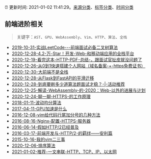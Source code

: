 :alarm_clock: 更新时间: 2021-01-02 11:41:29。[来源分类](../README.md)、[标签分类](../TAGS.md)、[时间分类](../TIMELINE.md)

## 前端进阶相关


> 关键字：`AST`、`GPU`、`WebAssembly`、`Vim`、`HTTP`、`算法`、`全栈`



- [2019-10-31-实战LeetCode---前端面试必备二叉树算法](https://www.ershicimi.com/p/f3413b58491ac20f4c17a09b8a0af5e1) 
- [2020-12-28-4.2-万-Star！开发-Web-和移动端应用的全栈平台](https://www.ershicimi.com/p/e99316a14d758ea85631a0182fa0676e) 
- [2020-12-19-看完这本-HTTP-PDF-总结-，跟面试官扯皮就没问题了](https://www.ershicimi.com/p/cbe31b8e6f315cb1b93c8998299acc05) 
- [2020-12-26-从0到1快速搭建个人网站（域名备案-+-https免费证书）](https://www.ershicimi.com/p/edeaaa10a02a1543d62a89559c60a3b4) 
- [2020-12-30-大前端不是全栈](https://www.ershicimi.com/p/24bcab9669a4618d58e69af5414166c4) 
- [2020-12-28-从Flask到FastAPI的平滑迁移](https://www.ershicimi.com/p/2cd1618f1464e899f41b0af47e7d8dd7) 
- [2020-12-28-到底要刷多少道算法题面试才稳？-|-活动推荐](https://www.ershicimi.com/p/4d609e3da2d9c0e3119fe4f024d1e9b1) 
- [2020-12-25-解读-WebAssembly-的-2020：Web-以外的进展与计划](https://www.ershicimi.com/p/c54b722d307f70255e802679628ca5ca) 
- [2020-12-24-聊一聊-HTTPS-的工作原理](https://www.ershicimi.com/p/0681cb3dbab5901727a3ecb91093497d) 
- [2018-01-11-波动均分算法](https://aotu.io/notes/2018/01/11/waveaverage/) 
- [2017-04-11-GPU加速是什么](https://aotu.io/notes/2017/04/11/GPU/) 
- [2016-12-08-vim给代码行尾加分号的几种方法](https://aotu.io/notes/2016/12/08/vim-4/) 
- [2016-08-16-Nginx-配置-HTTPS-服务器](https://aotu.io/notes/2016/08/16/nginx-https/) 
- [2016-06-14-假如HTTP/2已经普及](https://aotu.io/notes/2016/06/14/http2/) 
- [2016-03-17-前端开发与-HTTP/2-的羁绊——安利篇](https://aotu.io/notes/2016/03/17/http2-char/) 
- [2015-10-16-我的vim二三事](https://aotu.io/notes/2015/10/16/vim-list/) 
- [2020-12-06-排序算法](https://www.ershicimi.com/p/1ca2e23533568845a2a484f905348a5f) 
- [2021-01-02-推荐-一文串联-HTTP、TCP、IP、以太网](https://toutiao.io/k/dqkrq0f) 